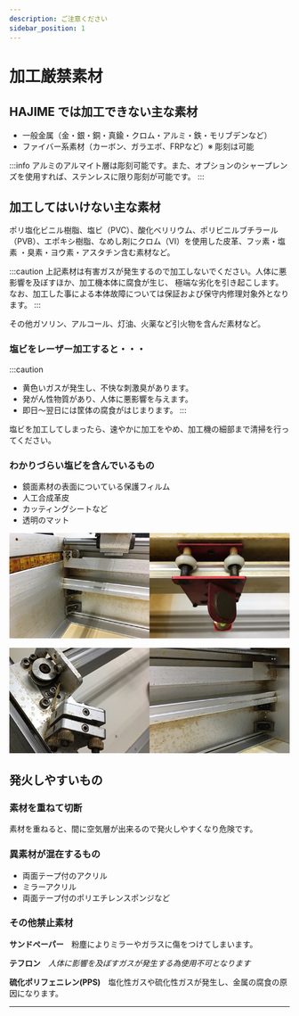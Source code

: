 ```yaml
---
description: ご注意ください
sidebar_position: 1
---
```


# 加工厳禁素材

## HAJIME では加工できない主な素材

* 一般金属（金・銀・銅・真鍮・クロム・アルミ・鉄・モリブデンなど）
* ファイバー系素材（カーボン、ガラエポ、FRPなど）※ 彫刻は可能

:::info
アルミのアルマイト層は彫刻可能です。また、オプションのシャープレンズを使用すれば、ステンレスに限り彫刻が可能です。
:::

## 加工してはいけない主な素材

ポリ塩化ビニル樹脂、塩ビ（PVC）、酸化ベリリウム、ポリビニルブチラール（PVB）、エポキシ樹脂、なめし剤にクロム（VI）を使用した皮革、フッ素・塩素 ・臭素・ヨウ素・アスタチン含む素材など。

:::caution
上記素材は有害ガスが発生するので加工しないでください。人体に悪影響を及ぼすほか、加工機本体に腐食が生じ、 極端な劣化を引き起こします。なお、加工した事による本体故障については保証および保守内修理対象外となります。
:::

その他ガソリン、アルコール、灯油、火薬など引火物を含んだ素材など。

### 塩ビをレーザー加工すると・・・

:::caution
* 黄色いガスが発生し、不快な刺激臭があります。
* 発がん性物質があり、人体に悪影響を与えます。
* 即日～翌日には筐体の腐食がはじまります。
:::

塩ビを加工してしまったら、速やかに加工をやめ、加工機の細部まで清掃を行ってください。

### わかりづらい塩ビを含んでいるもの

* 鏡面素材の表面についている保護フィルム
* 人工合成革皮
* カッティングシートなど
* 透明のマット

![](/assets/20191119_01.jpg)

![HAJIME CL1 PLUS を購入して半年くらい。塩ビ素材を加工した方の加工機の状態](/assets/20191119_02.jpg)

## 発火しやすいもの

### 素材を重ねて切断

素材を重ねると、間に空気層が出来るので発火しやすくなり危険です。

### 異素材が混在するもの

* 両面テープ付のアクリル
* ミラーアクリル
* 両面テープ付のポリエチレンスポンジなど

### その他禁止素材

**サンドぺーパー**　粉塵によりミラーやガラスに傷をつけてしまいます。

**テフロン**　_人体に影響を及ぼすガスが発生する為使用不可となります_

**硫化ポリフェニレン(PPS)**　塩化性ガスや硫化性ガスが発生し、金属の腐食の原因になります。

****
